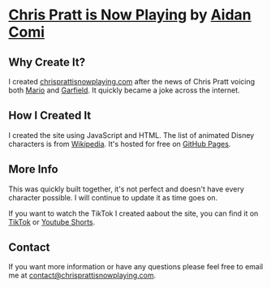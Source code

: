 # [Chris Pratt is Now Playing](https://chrisprattisnowplaying.com) by [Aidan Comi](http://aidanc.me)

## Why Create It?
I created [chrisprattisnowplaying.com](https://chrisprattisnowplaying.com) after the news of Chris Pratt voicing both [Mario](https://www.theverge.com/2021/9/23/22690607/chris-pratt-mario-nintendo-illumination-animated-movie-december-2022-release-date-cast) and [Garfield](https://www.theverge.com/2021/11/1/22758214/chris-pratt-garfield-movie-mario). It quickly became a joke across the internet.
## How I Created It
I created the site using JavaScript and HTML. The list of animated Disney characters is from [Wikipedia](https://en.wikipedia.org/wiki/List_of_Disney_animated_universe_characters). It's hosted for free on [GitHub Pages](https://pages.github.com/).
## More Info
This was quickly built together, it's not perfect and doesn't have every character possible. I will continue to update it as time goes on.

If you want to watch the TikTok I created aabout the site, you can find it on [TikTok](https://www.tiktok.com/@aidancomi/video/7026583382884650286) or [Youtube Shorts](https://youtu.be/SShJqY-Y79g).

## Contact
If you want more information or have any questions please feel free to email me at  [contact@chrisprattisnowplaying.com](mailto:contact@chrisprattisnowplaying.com).
